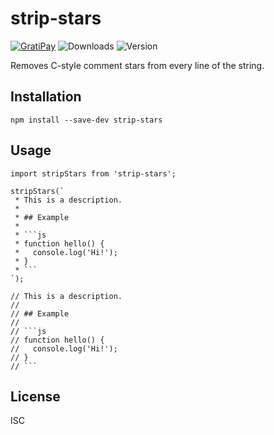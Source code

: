 # strip-stars

[![GratiPay](https://img.shields.io/gratipay/user/alexgorbatchev.svg)](https://gratipay.com/alexgorbatchev/)
![Downloads](https://img.shields.io/npm/dm/strip-stars.svg)
![Version](https://img.shields.io/npm/v/strip-stars.svg)

Removes C-style comment stars from every line of the string.

## Installation

```
npm install --save-dev strip-stars
```

## Usage

```
import stripStars from 'strip-stars';

stripStars(`
 * This is a description.
 *
 * ## Example
 *
 * ```js
 * function hello() {
 *   console.log('Hi!');
 * }
 * ```
`);

// This is a description.
//
// ## Example
//
// ```js
// function hello() {
//   console.log('Hi!');
// }
// ```
```

## License

ISC

